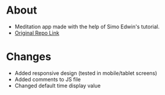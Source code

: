 # About
- Meditation app made with the help of Simo Edwin's tutorial.
- [Original Repo Link](https://github.com/developedbyed/meditation-app)

# Changes
- Added responsive design (tested in mobile/tablet screens)
- Added comments to JS file
- Changed default time display value
